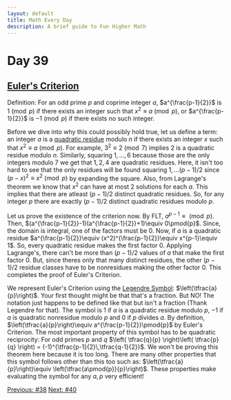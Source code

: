 ```yaml
---
layout: default
title: Math Every Day
description: A brief guide to Fun Higher Math
---
```

# Day 39

## [Euler's Criterion](https://en.wikipedia.org/wiki/Euler's_criterion)

Definition: For an odd prime $p$ and coprime integer $a$, $a^{\frac{p-1}{2}}$ is $1\pmod{p}$ if there exists an integer such that $x^2\equiv a\pmod{p}$, or $a^{\frac{p-1}{2}}$ is $-1\pmod{p}$ if there exists no such integer.

Before we dive into why this could possibly hold true, let us define a term: an integer $a$ is a [quadratic residue](https://en.wikipedia.org/wiki/Quadratic_residue) modulo $n$ if there exists an integer $x$ such that $x^2\equiv a\pmod{p}$. For example, $3^2\equiv 2\pmod{7}$ implies $2$ is a quadratic residue modulo $n$. Similarly, squaring $1,\ldots,6$ because those are the only integers modulo $7$ we get that $1,2,4$ are quadratic residues. Here, it isn't too hard to see that the only residues will be found squaring $1,...(p-1)/2$ since $(p-x)^2\equiv x^2\pmod{p}$ by expanding the square. Also, from Lagrange's theorem we know that $x^2$ can have at most $2$ solutions for each $a$. This implies that there are atleast $(p-1)/2$ distinct quadratic residues. So, for any integer $p$ there are exactly $(p-1)/2$ distinct quadratic residues modulo $p$.

Let us prove the existence of the criterion now. By FLT, $a^{p-1}\equiv \pmod{p}$. Then, $(a^{\frac{p-1}{2}}-1)(a^{\frac{p-1}{2}}+1)\equiv 0\pmod{p}$. Since, the domain is integral, one of the factors must be $0$. Now, if $a$ is a quadratic residue $a^{\frac{p-1}{2}}\equiv (x^2)^{\frac{p-1}{2}}\equiv x^{p-1}\equiv 1$. So, every quadratic residue makes the first factor $0$. Applying Lagrange's, there can't be more than $(p-1)/2$ values of $a$ that make the first factor 0. But, since theres only that many distinct residues, the other $(p-1)/2$ residue classes have to be nonresidues making the other factor $0$. This completes the proof of Euler's Criterion.

We represent Euler's Criterion using the [Legendre Symbol](https://en.wikipedia.org/wiki/Legendre_symbol): $\left(\tfrac{a}{p}\right)$. Your first thought might be that that's a fraction. But NO! The notation just happens to be defined like that but isn't a fraction (Thank Legendre for that). The symbol is $1$ if $a$ is a quadratic residue modulo $p$, $-1$ if $a$ is quadratic nonresidue modulo $p$ and $0$ if $p$ divides $a$. By definition, $\left(\tfrac{a}{p}\right)\equiv a^{\frac{p-1}{2}}\pmod{p}$ by Euler's Criterion. The most important property of this symbol has to be quadratic reciprocity: For odd primes $p$ and $q$ $\left( \tfrac{q}{p} \right)\left( \tfrac{p}{q} \right) = (-1)^{\tfrac{p-1}{2}\,\tfrac{q-1}{2}}$. We won't be proving this theorem here because it is too long. There are many other properties that this symbol follows other than this too such as: $\left(\tfrac{a}{p}\right)\equiv \left(\tfrac{a\pmod{p}}{p}\right)$. These properties make evaluating the symbol for any $a,p$ very efficient!





<div class="day-nav-wrapper">
  <a href="./day38.html" class="day-nav__link">Previous: #38</a>
  <a href="./day40.html" class="day-nav__link">Next: #40</a>
</div>


